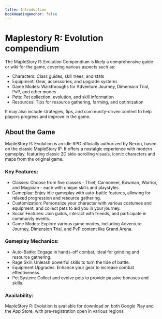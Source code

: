 ```yaml
---
title: Introduction
bookHeadingAnchor: false
---
```


<div class="book-hero">

# Maplestory R: Evolution compendium
The MapleStory R: Evolution Compendium is likely a comprehensive guide or wiki for the game, covering various aspects such as:
- Characters: Class guides, skill trees, and stats
- Equipment: Gear, accessories, and upgrade systems
- Game Modes: Walkthroughs for Adventure Journey, Dimension Trial, PvP, and other modes
- Pets: Pet collection, evolution, and skill information
- Resources: Tips for resource gathering, farming, and optimization


It may also include strategies, tips, and community-driven content to help players progress and improve in the game.
</div>

## About the Game

MapleStory R: Evolution is an idle RPG officially authorized by Nexon, based on the classic MapleStory IP. It offers a nostalgic experience with modern gameplay, featuring classic 2D side-scrolling visuals, iconic characters and maps from the original game.


### Key Features:
- Classes: Choose from five classes - Thief, Cannoneer, Bowman, Warrior, and Magician - each with unique skills and playstyles.
- Gameplay: Enjoy idle gameplay with auto-battle features, allowing for relaxed progression and resource gathering.
- Customization: Personalize your character with various costumes and equipment, and collect pets to aid you in your journey.
- Social Features: Join guilds, interact with friends, and participate in community events.
- Game Modes: Explore various game modes, including Adventure Journey, Dimension Trial, and PvP content like Grand Arena.


### Gameplay Mechanics:
- Auto-Battle: Engage in hands-off combat, ideal for grinding and resource gathering.
- Rage Skill: Unleash powerful skills to turn the tide of battle.
- Equipment Upgrades: Enhance your gear to increase combat effectiveness.
- Pet System: Collect and evolve pets to provide passive bonuses and skills.

### Availability:
MapleStory R: Evolution is available for download on both Google Play and the App Store, with pre-registration open in various regions

